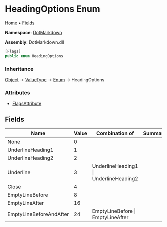 # HeadingOptions Enum

[Home](../../README.md) &#x2022; [Fields](#fields)

**Namespace**: [DotMarkdown](../README.md)

**Assembly**: DotMarkdown\.dll

```csharp
[Flags]
public enum HeadingOptions
```

### Inheritance

[Object](https://docs.microsoft.com/en-us/dotnet/api/system.object) &#x2192; [ValueType](https://docs.microsoft.com/en-us/dotnet/api/system.valuetype) &#x2192; [Enum](https://docs.microsoft.com/en-us/dotnet/api/system.enum) &#x2192; HeadingOptions

### Attributes

* [FlagsAttribute](https://docs.microsoft.com/en-us/dotnet/api/system.flagsattribute)

## Fields

| Name | Value | Combination of | Summary |
| ---- | ----- | -------------- | ------- |
| None | 0 | |
| UnderlineHeading1 | 1 | |
| UnderlineHeading2 | 2 | |
| Underline | 3 | UnderlineHeading1 \| UnderlineHeading2 |
| Close | 4 | |
| EmptyLineBefore | 8 | |
| EmptyLineAfter | 16 | |
| EmptyLineBeforeAndAfter | 24 | EmptyLineBefore \| EmptyLineAfter |

